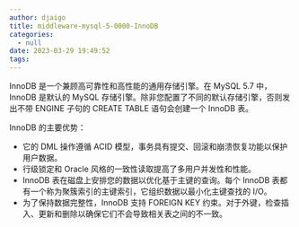 ```yaml
---
author: djaigo
title: middleware-mysql-5-0000-InnoDB
categories:
  - null
date: 2023-03-29 19:49:52
tags:
---
```


InnoDB 是一个兼顾高可靠性和高性能的通用存储引擎。在 MySQL 5.7 中，InnoDB 是默认的 MySQL 存储引擎。除非您配置了不同的默认存​​储引擎，否则发出不带 ENGINE 子句的 CREATE TABLE 语句会创建一个 InnoDB 表。

InnoDB 的主要优势：
* 它的 DML 操作遵循 ACID 模型，事务具有提交、回滚和崩溃恢复功能以保护用户数据。
* 行级锁定和 Oracle 风格的一致性读取提高了多用户并发性和性能。
* InnoDB 表在磁盘上安排您的数据以优化基于主键的查询。每个 InnoDB 表都有一个称为聚簇索引的主键索引，它组织数据以最小化主键查找的 I/O。
* 为了保持数据完整性，InnoDB 支持 FOREIGN KEY 约束。对于外键，检查插入、更新和删除以确保它们不会导致相关表之间的不一致。
